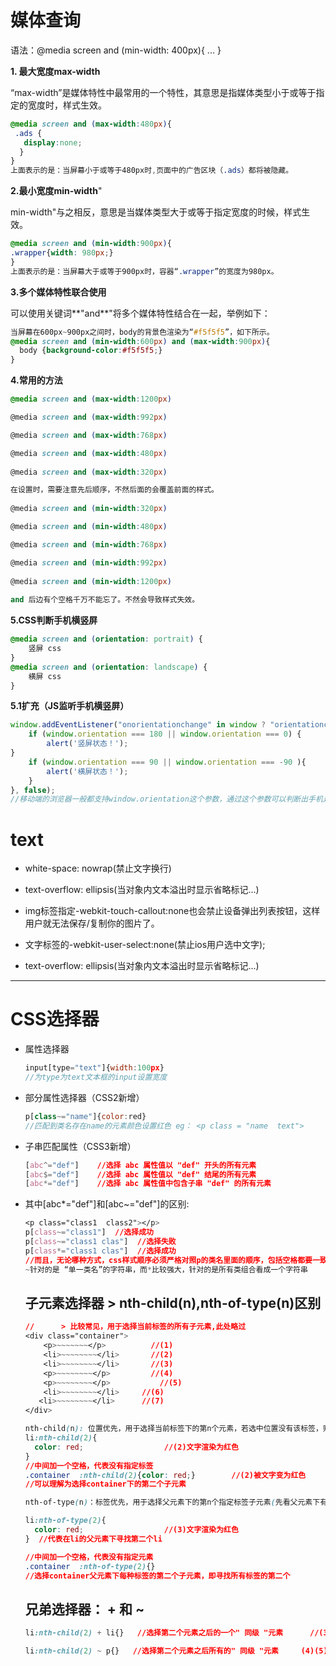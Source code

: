 # 媒体查询

语法：@media screen and (min-width: 400px){ ... }

**1. 最大宽度max-width**

“max-width”是媒体特性中最常用的一个特性，其意思是指媒体类型小于或等于指定的宽度时，样式生效。

```css
@media screen and (max-width:480px){
 .ads {
   display:none;
  }
}
上面表示的是：当屏幕小于或等于480px时,页面中的广告区块（.ads）都将被隐藏。
```

**2.最小宽度min-width**"

min-width"与之相反，意思是当媒体类型大于或等于指定宽度的时候，样式生效。

```CSS
@media screen and (min-width:900px){
.wrapper{width: 980px;}
}
上面表示的是：当屏幕大于或等于900px时，容器“.wrapper”的宽度为980px。
```

**3.多个媒体特性联合使用**

可以使用关键词**"and**"将多个媒体特性结合在一起，举例如下：

```css
当屏幕在600px~900px之间时，body的背景色渲染为“#f5f5f5”，如下所示。
@media screen and (min-width:600px) and (max-width:900px){
  body {background-color:#f5f5f5;}
}
```

**4.常用的方法**

```css
@media screen and (max-width:1200px)

@media screen and (max-width:992px)

@media screen and (max-width:768px)

@media screen and (max-width:480px)
  
@media screen and (max-width:320px)

在设置时，需要注意先后顺序，不然后面的会覆盖前面的样式。
  
@media screen and (min-width:320px)

@media screen and (min-width:480px)

@media screen and (min-width:768px)

@media screen and (min-width:992px)
  
@media screen and (min-width:1200px)
  
and 后边有个空格千万不能忘了。不然会导致样式失效。
```

**5.CSS判断手机横竖屏**

```CSS
@media screen and (orientation: portrait) {
    竖屏 css
}
@media screen and (orientation: landscape) {
    横屏 css
}
```

**5.1扩充（JS监听手机横竖屏）**

```javascript
window.addEventListener("onorientationchange" in window ? "orientationchange" : "resize", function() {
    if (window.orientation === 180 || window.orientation === 0) {
        alert('竖屏状态！');
}
    if (window.orientation === 90 || window.orientation === -90 ){
        alert('横屏状态！');
    } 
}, false);
//移动端的浏览器一般都支持window.orientation这个参数，通过这个参数可以判断出手机是处在横屏还是竖屏状态
```

# text

+ white-space: nowrap(禁止文字换行)

+ text-overflow: ellipsis(当对象内文本溢出时显示省略标记...)

+ img标签指定-webkit-touch-callout:none也会禁止设备弹出列表按钮，这样用户就无法保存/复制你的图片了。

+ 文字标签的-webkit-user-select:none(禁止ios用户选中文字);

+ text-overflow: ellipsis(当对象内文本溢出时显示省略标记...)

***

# CSS选择器

+ 属性选择器

  ```	javascript
  input[type="text"]{width:100px}
  //为type为text文本框的input设置宽度
  ```

+ 部分属性选择器（CSS2新增）

  ```javascript
  p[class~="name"]{color:red}
  //匹配到类名存在name的元素颜色设置红色 eg： <p class = "name  text">
  ```

+ 子串匹配属性（CSS3新增）

  ```css
  [abc^="def"]    //选择 abc 属性值以 "def" 开头的所有元素
  [abc$="def"]    //选择 abc 属性值以 "def" 结尾的所有元素
  [abc*="def"]    //选择 abc 属性值中包含子串 "def" 的所有元素
  ```

+ 其中[abc*="def"]和[abc~="def"]的区别:

  ```css
  <p class="class1  class2"></p>
  p[class~="class1"]  //选择成功
  p[class~="class1 clas"]  //选择失败
  p[class*="class1 clas"]  //选择成功 
  //而且，无论哪种方式，css样式顺序必须严格对照p的类名里面的顺序，包括空格都要一致，比如p[class*="clas class1"]就选择不到，当然，多个空格少个空格也是选择不到
  ~针对的是 “单一类名”的字符串，而*比较强大，针对的是所有类组合看成一个字符串
  ```

  ## 子元素选择器  >  nth-child(n),nth-of-type(n)区别

  ```css
  //      > 比较常见，用于选择当前标签的所有子元素,此处略过
  <div class="container">
      <p>~~~~~~~</p>          //(1)
      <li>~~~~~~~~</li>       //(2)
      <li>~~~~~~~~</li>       //(3)
      <p>~~~~~~~~</p>         //(4)
      <p>~~~~~~~~</p>			//(5)
      <li>~~~~~~~~</li>		//(6)
     <li>~~~~~~~~</li>		//(7)
  </div>

  nth-child(n): 位置优先，用于选择当前标签下的第n个元素，若选中位置没有该标签，则选择失败。(即如果第n个位置不是这个标签算选择失败)
  li:nth-child(2){
    color: red;                  //(2)文字渲染为红色
  }
  //中间加一个空格，代表没有指定标签
  .container  :nth-child(2){color: red;}        //(2)被文字变为红色
  //可以理解为选择container下的第二个子元素

  nth-of-type(n)：标签优先，用于选择父元素下的第n个指定标签子元素(先看父元素下有这个标签没有，有的话看这个标签第n个)

  li:nth-of-type(2){
    color: red;                  //(3)文字渲染为红色
  }  //代表在li的父元素下寻找第二个li 

  //中间加一个空格，代表没有指定元素
  .container  :nth-of-type(2){}  
  //选择container父元素下每种标签的第二个子元素，即寻找所有标签的第二个
  ```

  ## 兄弟选择器： + 和 ~

  ```css
  li:nth-child(2) + li{}   //选择第二个元素之后的一个" 同级 "元素      //(3)

  li:nth-child(2) ~ p{}   //选择第二个元素之后所有的" 同级 "元素     (4)(5)
  ```

  ​

